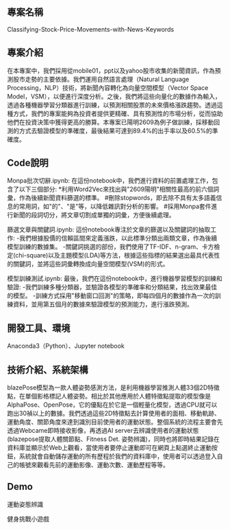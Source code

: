 ## 專案名稱 
Classifying-Stock-Price-Movements-with-News-Keywords


## 專案介紹
在本專案中，我們採用從mobile01，ppt以及yahoo股市收集的新聞資訊，作為預測股市走勢的主要依據。我們運用自然語言處理（Natural Language Processing，NLP）技術，將新聞內容轉化為向量空間模型（Vector Space Model，VSM），以便進行深度分析。之後，我們將這些向量化的數據作為輸入，透過各種機器學習分類器進行訓練，以預測相關股票的未來價格漲跌趨勢。透過這種方式，我們的專案能夠為投資者提供更精確、具有預測性的市場分析，從而協助他們在投資決策中獲得更高的勝算。本專案已陽明2609為例子做訓練，採移動回測的方式去驗證模型的準確度，最後結果可達到89.4%的出手率以及60.5%的準確度。


## Code說明
Monpa批次切辭.ipynb: 在這份notebook中，我們進行資料的前置處理工作，包含了以下三個部分:
*利用Word2Vec來找出與"2609陽明"相關性最高的前六個詞彙，作為後續新聞資料篩選的標準。
#刪除stopwords，即去除不具有太多語義信息的常用詞，如"的"、"是"等，以降低雜訊對分析的影響。
#採用Monpa套件進行新聞的段詞切分，將文章切割成單獨的詞彙，方便後續處理。

篩選文章與關鍵詞.ipynb: 這份notebook專注於文章的篩選以及關鍵詞的抽取工作:
-我們根據股價的信賴區間來定義漲跌，以此標準分類出兩類文章，作為後續模型訓練的數據集。
-關鍵詞挑選的部份，我們使用了TF-IDF、n-gram、卡方檢定(chi-square)以及主題模型(LDA)等方法，根據這些指標的結果選出最具代表性的關鍵詞，並將這些詞彙轉換成向量空間模型(VSM)的形式。

模型訓練測試.ipynb: 最後，我們在這份notebook中，進行機器學習模型的訓練和驗證:
-我們訓練多種分類器，並驗證各模型的準確率和分類結果，找出效果最佳的模型。
-訓練方式採用"移動窗口回測"的策略，即每四個月的數據作為一次的訓練資料，並用第五個月的數據來驗證模型的預測能力，進行漲跌預測。

## 開發工具、環境
Anaconda3（Python）、Jupyter notebook



## 技術介紹、系統架構
blazePose模型為一款人體姿勢感測方法，是利用機器學習推測人體33個2D特徵點，在單個影格標記人體姿勢。相比於其他應用於人體特徵點提取的模型像是AlphaPose、OpenPose，它的優點在於它是一個輕量化模型，透過CPU就可以跑出30禎以上的數據。我們透過這些2D特徵點去計算使用者的面相、移動軌跡、運動角度、關節角度來達到識別目前使用者的運動狀態。整個系統的流程主要會先透過Webcame即時接收影像，再透過AI server去辨識使用者的運動狀態(blazepose提取人體關節點、Fitness Det. 姿勢辨識)，同時也將即時結果記錄在資料庫並顯示於Web上觀看，當使用者要停止運動即可在網頁上點選終止運動按鈕，系統就會自動儲存運動的所有歷程於我們的資料庫中，使用者可以透過登入自己的帳號來觀看先前的運動影像、運動次數、運動歷程等等。

## Demo
運動姿態辨識



健身挑戰小遊戲



















